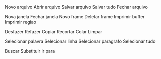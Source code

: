 Novo arquivo
Abrir arquivo
Salvar arquivo
Salvar tudo
Fechar arquivo

Nova janela
Fechar janela
Novo frame
Deletar frame
Imprimir buffer
Imprimir regiao


Desfazer
Refazer
Copiar
Recortar
Colar
Limpar

Selecionar palavra
Selecionar linha
Selecionar paragrafo
Selecionar tudo

Buscar
Substituir
Ir para

